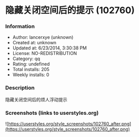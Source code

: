 # 隐藏关闭空间后的提示 (102760)

### Information
- Author: lancerxye (unknown)
- Created at: unknown
- Updated at: 6/23/2014, 3:30:38 PM
- License: NO-REDISTRIBUTION
- Category: qq
- Rating: undefined
- Total installs: 205
- Weekly installs: 0


### Description
隐藏关闭空间后的烦人浮动提示


### Screenshots (links to userstyles.org)
![https://userstyles.org/style_screenshots/102760_after.png](https://userstyles.org/style_screenshots/102760_after.png)


